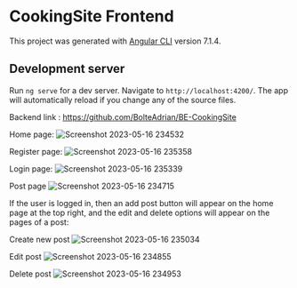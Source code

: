 # CookingSite Frontend
This project was generated with [Angular CLI](https://github.com/angular/angular-cli) version 7.1.4.

## Development server

Run `ng serve` for a dev server. Navigate to `http://localhost:4200/`. The app will automatically reload if you change any of the source files.

Backend link : https://github.com/BolteAdrian/BE-CookingSite

Home page:
![Screenshot 2023-05-16 234532](https://github.com/BolteAdrian/FE-CookingSite/assets/87446991/49a46eb6-e468-43a8-8309-4a39556846b0)

Register page:
![Screenshot 2023-05-16 235358](https://github.com/BolteAdrian/FE-CookingSite/assets/87446991/0c125a4d-0c39-45a9-b356-80826694d26b)

Login page:
![Screenshot 2023-05-16 235339](https://github.com/BolteAdrian/FE-CookingSite/assets/87446991/8b71fd1c-a735-426f-9a1b-ae39ac167177)

Post page
![Screenshot 2023-05-16 234715](https://github.com/BolteAdrian/FE-CookingSite/assets/87446991/199f12c2-ac63-4ea1-9cb3-b52d253a9436)

If the user is logged in, then an add post button will appear on the home page at the top right, and the edit and delete options will appear on the pages of a post:

Create new post
![Screenshot 2023-05-16 235034](https://github.com/BolteAdrian/FE-CookingSite/assets/87446991/9e238ad0-2769-48a1-bfd1-118162db0a5a)

Edit post
![Screenshot 2023-05-16 234855](https://github.com/BolteAdrian/FE-CookingSite/assets/87446991/fc42f2ba-ebf5-497d-ae99-39a106c85d90)

Delete post
![Screenshot 2023-05-16 234953](https://github.com/BolteAdrian/FE-CookingSite/assets/87446991/8d6173b2-545a-4e90-9ef9-8d66c69d0ceb)
